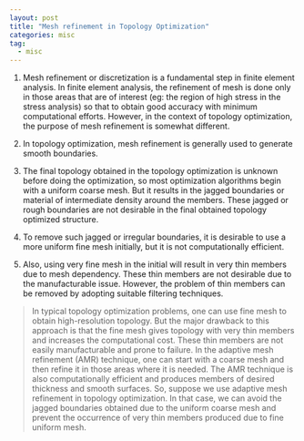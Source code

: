 ```yaml
---
layout: post
title: "Mesh refinement in Topology Optimization"
categories: misc
tag: 
  - misc
---
```


1. Mesh refinement or discretization is a fundamental step in finite element analysis. In finite element analysis, the refinement of mesh is done only in those areas that are of interest (eg: the region of high stress in the stress analysis) so that to obtain good accuracy with minimum computational efforts. However, in the context of topology optimization, the purpose of mesh refinement is somewhat different. 

2. In topology optimization, mesh refinement is generally used to generate smooth boundaries. 

3. The final topology obtained in the topology optimization is unknown before doing the optimization, so most optimization algorithms begin with a uniform coarse mesh. But it results in the jagged boundaries or material of intermediate density around the members. These jagged or rough boundaries are not desirable in the final obtained topology optimized structure. 

4. To remove such jagged or irregular boundaries, it is desirable to use a more uniform fine mesh initially, but it is not computationally efficient. 

5. Also, using very fine mesh in the initial will result in very thin members due to mesh dependency. These thin members are not desirable due to the manufacturable issue. However, the problem of thin members can be removed by adopting suitable filtering techniques. 

> In typical topology optimization problems, one can use fine mesh to obtain high-resolution topology. But the major drawback to this approach is that the fine mesh gives topology with very thin members and increases the computational cost. These thin members are not easily manufacturable and prone to failure. In the adaptive mesh refinement (AMR) technique, one can start with a coarse mesh and then refine it in those areas where it is needed. The AMR technique is also computationally efficient and produces members of desired thickness and smooth surfaces. So, suppose we use adaptive mesh refinement in topology optimization. In that case, we can avoid the jagged boundaries obtained due to the uniform coarse mesh and prevent the occurrence of very thin members produced due to fine uniform mesh.
